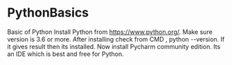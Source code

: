 # PythonBasics
Basic of Python 
Install Python from https://www.python.org/. Make sure version is 3.6 or more.
After installing check from CMD , python --version. If it gives result then its installed.
Now install Pycharm community edition. Its an IDE which is best and free for Python.
